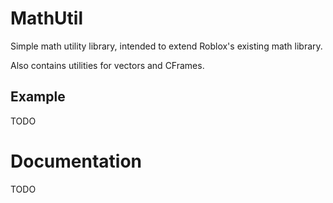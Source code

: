 # MathUtil

Simple math utility library, intended to extend Roblox's existing math library.

Also contains utilities for vectors and CFrames.

## Example

TODO

# Documentation

TODO
